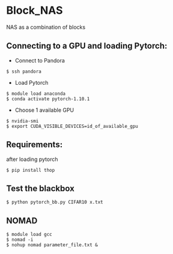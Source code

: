 # Block_NAS

NAS as a combination of blocks


## Connecting to a GPU and loading Pytorch: 

- Connect to Pandora 
```
$ ssh pandora
```
- Load Pytorch 
```
$ module load anaconda
$ conda activate pytorch-1.10.1
```
- Choose 1 available GPU

```
$ nvidia-smi
$ export CUDA_VISIBLE_DEVICES=id_of_available_gpu
```

## Requirements: 

after loading pytorch

```
$ pip install thop
```
 
## Test the blackbox


```
$ python pytorch_bb.py CIFAR10 x.txt 
```

## NOMAD


```
$ module load gcc
$ nomad -i
$ nohup nomad parameter_file.txt &
```
